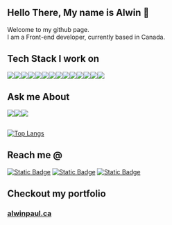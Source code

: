 ## Hello There, My name is Alwin 👋

Welcome to my github page.\
I am a Front-end developer, currently based in Canada.

## Tech Stack I work on

<img src="https://img.shields.io/badge/HTML-E34F26?logo=html5&logoColor=white&style=flat" /><img src="https://img.shields.io/badge/CSS-1572b6?logo=css3&logoColor=white&style=flat" /><img src="https://img.shields.io/badge/React-61DAFB?logo=React&logoColor=white&style=flat" /><img src="https://img.shields.io/badge/Javascript-F7DF1E?logo=javascript&logoColor=white&style=flat" /><img src="https://img.shields.io/badge/Redux-764ABC?logo=redux&logoColor=white&style=flat" /><img src="https://img.shields.io/badge/Angular-DD0031?logo=Angular&logoColor=white&style=flat" /><img src="https://img.shields.io/badge/TypeScript-3178c6?logo=typescript&logoColor=white&style=flat" /><img src="https://img.shields.io/badge/Vue-4FC08D?logo=vue.js&logoColor=white&style=flat" /><img src="https://img.shields.io/badge/Webpack-8DD6F9?logo=webpack&logoColor=white&style=flat" /><img src="https://img.shields.io/badge/Node.js-339933?logo=node.js&logoColor=white&style=flat" /><img src="https://img.shields.io/badge/Express-000000?logo=express&logoColor=white&style=flat" /><img src="https://img.shields.io/badge/PostgreSQL-4169E1?logo=postgresql&logoColor=white&style=flat" /><img src="https://img.shields.io/badge/Tailwind CSS-06B6D4?logo=tailwind+CSS&logoColor=white&style=flat" /><img src="https://img.shields.io/badge/Git-F05032?logo=git&logoColor=white&style=flat" />


## Ask me About

<img src="https://img.shields.io/badge/Javascript-F7DF1E?logo=javascript&logoColor=white&style=flat" /><img src="https://img.shields.io/badge/React-61DAFB?logo=React&logoColor=white&style=flat" /><img src="https://img.shields.io/badge/Angular-DD0031?logo=Angular&logoColor=white&style=flat" />


## 

[![Top Langs](https://github-readme-stats.vercel.app/api/top-langs/?username=alwinpaul)](https://github.com/anuraghazra/github-readme-stats)


## Reach me @


[![Static Badge](https://img.shields.io/badge/X%20(Twitter)-000000?logo=x&logoColor=white&color=000000&link=https%3A%2F%2Ftwitter.com%2Falwin_paul)](https://twitter.com/alwin_paul) 
[![Static Badge](https://img.shields.io/badge/LinkedIn-0A66C2?logo=linkedin&logoColor=white&color=0A66C2&link=https://linkedin.com/in/alwinp/)](https://www.linkedin.com/in/alwinp/)
[![Static Badge](https://img.shields.io/badge/alwinpaul47@gmail.com-EA4335?logo=Gmail&logoColor=white&color=EA4335&link=https://linkedin.com/in/alwinp/)](https://www.linkedin.com/in/alwinp/)

## Checkout my portfolio 

### [alwinpaul.ca](https://alwinpaul.ca)


<!--
**alwinpaul/alwinpaul** is a ✨ _special_ ✨ repository because its `README.md` (this file) appears on your GitHub profile.

Here are some ideas to get you started:

- 🔭 I’m currently working on ...
- 🌱 I’m currently learning ...
- 👯 I’m looking to collaborate on ...
- 🤔 I’m looking for help with ...
- 💬 Ask me about ...
- 📫 How to reach me: ...
- 😄 Pronouns: ...
- ⚡ Fun fact: ...
-->
